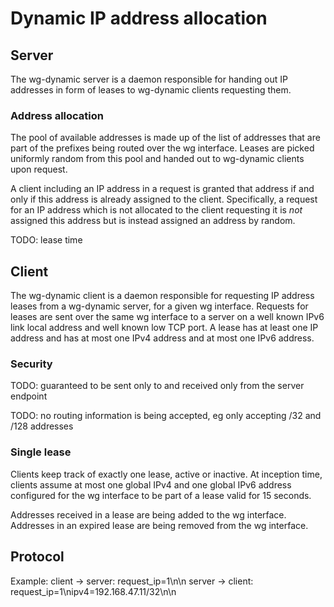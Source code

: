 # Dynamic IP address allocation

## Server

The wg-dynamic server is a daemon responsible for handing out IP
addresses in form of leases to wg-dynamic clients requesting them.

### Address allocation

The pool of available addresses is made up of the list of addresses
that are part of the prefixes being routed over the wg
interface. Leases are picked uniformly random from this pool and
handed out to wg-dynamic clients upon request.

A client including an IP address in a request is granted that address
if and only if this address is already assigned to the
client. Specifically, a request for an IP address which is not
allocated to the client requesting it is _not_ assigned this address
but is instead assigned an address by random.

TODO: lease time

## Client

The wg-dynamic client is a daemon responsible for requesting IP
address leases from a wg-dynamic server, for a given wg
interface. Requests for leases are sent over the same wg interface to
a server on a well known IPv6 link local address and well known low
TCP port. A lease has at least one IP address and has at most one IPv4
address and at most one IPv6 address.

### Security

TODO: guaranteed to be sent only to and received only from the server
endpoint

TODO: no routing information is being accepted, eg only accepting /32
and /128 addresses

### Single lease

Clients keep track of exactly one lease, active or inactive. At
inception time, clients assume at most one global IPv4 and one global
IPv6 address configured for the wg interface to be part of a lease
valid for 15 seconds.

Addresses received in a lease are being added to the wg
interface. Addresses in an expired lease are being removed from the wg
interface.

## Protocol

Example:
client -> server: request_ip=1\n\n
server -> client: request_ip=1\nipv4=192.168.47.11/32\n\n
